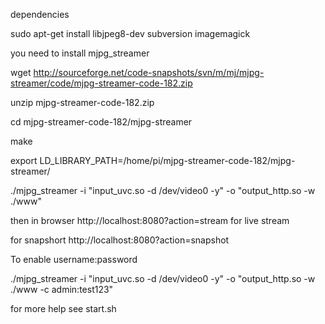 dependencies 

sudo apt-get install libjpeg8-dev subversion imagemagick

you need to install mjpg_streamer  

wget http://sourceforge.net/code-snapshots/svn/m/mj/mjpg-streamer/code/mjpg-streamer-code-182.zip

unzip mjpg-streamer-code-182.zip

cd mjpg-streamer-code-182/mjpg-streamer

make 

export LD_LIBRARY_PATH=/home/pi/mjpg-streamer-code-182/mjpg-streamer/

./mjpg_streamer -i "input_uvc.so -d /dev/video0 -y" -o "output_http.so -w ./www"



then in browser http://localhost:8080?action=stream   for live stream 

for snapshort   http://localhost:8080?action=snapshot



 To enable username:password

./mjpg_streamer -i "input_uvc.so -d /dev/video0 -y" -o "output_http.so -w ./www -c admin:test123"

for more help see start.sh
